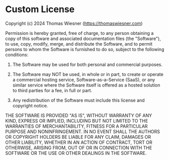 # Custom License

Copyright (c) 2024 Thomas Wiesner (https://thomaswiesner.com)

Permission is hereby granted, free of charge, to any person obtaining a copy of this software and associated documentation files (the "Software"), to use, copy, modify, merge, and distribute the Software, and to permit persons to whom the Software is furnished to do so, subject to the following conditions:

1. The Software may be used for both personal and commercial purposes.

2. The Software may NOT be used, in whole or in part, to create or operate a commercial hosting service, Software-as-a-Service (SaaS), or any similar service where the Software itself is offered as a hosted solution to third parties for a fee, in full or part.

3. Any redistribution of the Software must include this license and copyright notice.

THE SOFTWARE IS PROVIDED "AS IS", WITHOUT WARRANTY OF ANY KIND, EXPRESS OR IMPLIED, INCLUDING BUT NOT LIMITED TO THE WARRANTIES OF MERCHANTABILITY, FITNESS FOR A PARTICULAR PURPOSE AND NONINFRINGEMENT. IN NO EVENT SHALL THE AUTHORS OR COPYRIGHT HOLDERS BE LIABLE FOR ANY CLAIM, DAMAGES OR OTHER LIABILITY, WHETHER IN AN ACTION OF CONTRACT, TORT OR OTHERWISE, ARISING FROM, OUT OF OR IN CONNECTION WITH THE SOFTWARE OR THE USE OR OTHER DEALINGS IN THE SOFTWARE.

